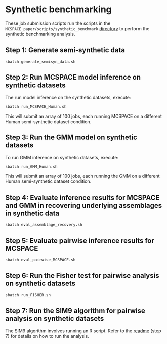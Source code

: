 # Synthetic benchmarking

These job submission scripts run the scripts in the `MCSPACE_paper/scripts/synthetic_benchmark` [directory](../../../scripts/synthetic_benchmark/README.md) to perform the synthetic benchmarking analysis.

## Step 1: Generate semi-synthetic data
```
sbatch generate_semisyn_data.sh
```

## Step 2: Run MCSPACE model inference on synthetic datasets
The run model inference on the synthetic datasets, execute:
```
sbatch run_MCSPACE_Human.sh
```
This will submit an array of 100 jobs, each running MCSPACE on a different Human semi-synthetic dataset condition.

## Step 3: Run the GMM model on synthetic datasets
To run GMM inference on synthetic datasets, execute:
```
sbatch run_GMM_Human.sh
```
This will submit an array of 100 jobs, each running the GMM on a different Human semi-synthetic dataset condition.

## Step 4: Evaluate inference results for MCSPACE and GMM in recovering underlying assemblages in synthetic data
```
sbatch eval_assemblage_recovery.sh
```

## Step 5: Evaluate pairwise inference results for MCSPACE
```
sbatch eval_pairwise_MCSPACE.sh
```

## Step 6: Run the Fisher test for pairwise analysis on synthetic datasets
```
sbatch run_FISHER.sh
```

## Step 7: Run the SIM9 algorithm for pairwise analysis on synthetic datasets
The SIM9 algorithm involves running an R script. Refer to the [readme](../../../scripts/synthetic_benchmark/README.md) (step 7) for details on how to run the analysis.

